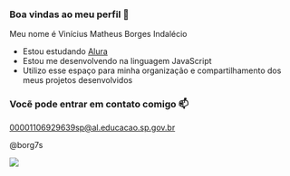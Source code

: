 ### Boa vindas ao meu perfil 💙

Meu nome é Vinícius Matheus Borges Indalécio

- Estou estudando [Alura](https://www.alura.com)
- Estou me desenvolvendo na linguagem JavaScript
- Utilizo esse espaço para minha organização e compartilhamento dos meus projetos desenvolvidos 

### Vocẽ pode entrar em contato comigo 📫

00001106929639sp@al.educacao.sp.gov.br

@borg7s


![](https://github.com/3BVMatheus/3BVMatheus/assets/170440424/479e3c95-2ebe-4592-b741-141231cfe036)


